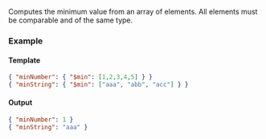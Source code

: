 Computes the minimum value from an array of elements. All elements must be comparable and of the same type.

### Example
#### Template
```json
{ "minNumber": { "$min": [1,2,3,4,5] } }
{ "minString": { "$min": ["aaa", "abb", "acc"] } }
```
#### Output
```json
{ "minNumber": 1 }
{ "minString": "aaa" }
```
